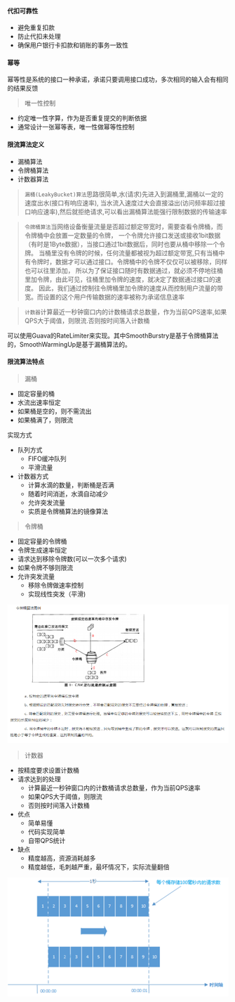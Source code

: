 #### 代扣可靠性
+ 避免重复扣款
+ 防止代扣未处理
+ 确保用户银行卡扣款和销账的事务一致性

#### 幂等
幂等性是系统的接口一种承诺，承诺只要调用接口成功，多次相同的输入会有相同的结果反馈  

>唯一性控制 
+ 约定唯一性字算，作为是否重复提交的判断依据
+ 通常设计一张幂等表，唯一性做幂等性控制


#### 限流算法定义
+ 漏桶算法
+ 令牌桶算法
+ 计数器算法


>`漏桶(LeakyBucket)算法`思路很简单,水(请求)先进入到漏桶里,漏桶以一定的速度出水(接口有响应速率),
当水流入速度过大会直接溢出(访问频率超过接口响应速率),然后就拒绝请求,可以看出漏桶算法能强行限制数据的传输速率

>`令牌桶算法`当网络设备衡量流量是否超过额定带宽时，需要查看令牌桶，而令牌桶中会放置一定数量的令牌，
一个令牌允许接口发送或接收1bit数据（有时是1Byte数据），当接口通过1bit数据后，同时也要从桶中移除一个令牌。
当桶里没有令牌的时候，任何流量都被视为超过额定带宽,只有当桶中有令牌时，数据才可以通过接口。令牌桶中的令牌不仅仅可以被移除，同样也可以往里添加，
所以为了保证接口随时有数据通过，就必须不停地往桶里加令牌，由此可见，往桶里加令牌的速度，就决定了数据通过接口的速度。
因此，我们通过控制往令牌桶里加令牌的速度从而控制用户流量的带宽。而设置的这个用户传输数据的速率被称为承诺信息速率

>`计数器`计算最近一秒钟窗口内的计数桶请求总数量，作为当前QPS速率,如果QPS大于阈值，则限流.否则按时间落入计数桶

可以使用Guava的RateLimiter来实现。其中SmoothBurstry是基于令牌桶算法的，SmoothWarmingUp是基于漏桶算法的。

#### 限流算法特点
>漏桶
+ 固定容量的桶
+ 水流出速率恒定
+ 如果桶是空的，则不需流出
+ 如果桶满了，则限流

实现方式
+ 队列方式
    + FIFO缓冲队列
    + 平滑流量
+ 计数器方式
    + 计算水滴的数量，判断桶是否满
    + 随着时间消逝，水滴自动减少
    + 允许突发流量
    + 实质是令牌桶算法的镜像算法


>令牌桶
+ 固定容量的令牌桶
+ 令牌生成速率恒定
+ 请求达到移除令牌数(可以一次多个请求)
+ 如果令牌不够则限流
+ 允许突发流量
    + 移除令牌做速率控制
    + 实现线性突发（平滑)  

![token](https://github.com/tinysKai/JavaNode/blob/master/image/article/2018/0709/tokenbucket.png)
    

>计数器  
+ 按精度要求设置计数桶
+ 请求达到的处理
    + 计算最近一秒钟窗口内的计数桶请求总数量，作为当前QPS速率
    + 如果QPS大于阈值，则限流
    + 否则按时间落入计数桶
+ 优点
    + 简单易懂
    + 代码实现简单
    + 自带QPS统计
+ 缺点
    + 精度越高，资源消耗越多
    + 精度越低，毛刺越严重，最坏情况下，实际流量翻倍
       
![token](https://github.com/tinysKai/JavaNode/blob/master/image/article/2018/0709/counter.png)
   